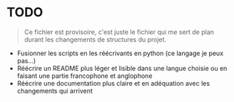 # TODO
> Ce fichier est provisoire, c'est juste le fichier qui me sert de plan durant les changements de structures du projet.

- Fusionner les scripts en les réécrivants en python (ce langage je peux pas...)
- Réécrire un README plus léger et lisible dans une langue choisie ou en faisant une partie francophone et anglophone
- Réécrire une documentation plus claire et en adéquation avec les changements qui arrivent
